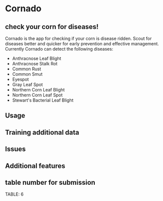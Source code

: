 # Cornado 
## check your corn for diseases!
Cornado is the app for checking if your corn is disease ridden. Scout for diseases better and quicker for early prevention and effective management. Currently Cornado can detect the following diseases: 
 
+    Anthracnose Leaf Blight
+    Anthracnose Stalk Rot
+    Common Rust
+    Common Smut
+    Eyespot
+    Gray Leaf Spot
+    Northern Corn Leaf Blight
+    Northern Corn Leaf Spot
+    Stewart's Bacterial Leaf Blight

## Usage 
## Training additional data 
## Issues
## Additional features

## table number for submission
TABLE: 6
